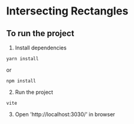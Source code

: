 # Intersecting Rectangles



## To run the project ##
1) Install dependencies

```shell script
yarn install
```

or

```shell script
npm install
```

2) Run the project

```shell script
vite
```

3) Open 'http://localhost:3030/' in browser
